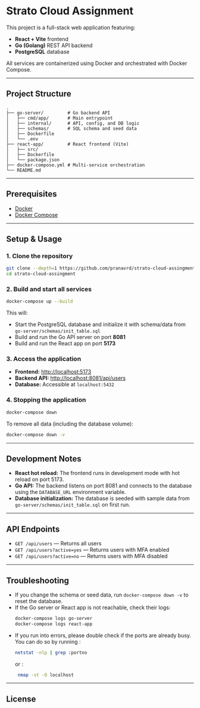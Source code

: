 # Strato Cloud Assignment

This project is a full-stack web application featuring:
- **React + Vite** frontend
- **Go (Golang)** REST API backend
- **PostgreSQL** database

All services are containerized using Docker and orchestrated with Docker Compose.

---

## Project Structure

```
.
├── go-server/         # Go backend API
│   ├── cmd/app/       # Main entrypoint
│   ├── internal/      # API, config, and DB logic
│   ├── schemas/       # SQL schema and seed data
│   ├── Dockerfile
│   └── .env
├── react-app/         # React frontend (Vite)
│   ├── src/
│   ├── Dockerfile
│   └── package.json
├── docker-compose.yml # Multi-service orchestration
└── README.md
```

---

## Prerequisites

- [Docker](https://www.docker.com/get-started)
- [Docker Compose](https://docs.docker.com/compose/)

---

## Setup & Usage

### 1. Clone the repository

```sh
git clone --depth=1 https://github.com/pranavrd/strato-cloud-assingment.git
cd strato-cloud-assingment
```

### 2. Build and start all services

```sh
docker-compose up --build
```

This will:
- Start the PostgreSQL database and initialize it with schema/data from `go-server/schemas/init_table.sql`
- Build and run the Go API server on port **8081**
- Build and run the React app on port **5173**

### 3. Access the application

- **Frontend:** [http://localhost:5173](http://localhost:5173)
- **Backend API:** [http://localhost:8081/api/users](http://localhost:8081/api/users)
- **Database:** Accessible at `localhost:5432`

### 4. Stopping the application

```sh
docker-compose down
```

To remove all data (including the database volume):

```sh
docker-compose down -v
```

---

## Development Notes

- **React hot reload:** The frontend runs in development mode with hot reload on port 5173.
- **Go API:** The backend listens on port 8081 and connects to the database using the `DATABASE_URL` environment variable.
- **Database initialization:** The database is seeded with sample data from `go-server/schemas/init_table.sql` on first run.

---

## API Endpoints

- `GET /api/users` — Returns all users
- `GET /api/users?active=yes` — Returns users with MFA enabled
- `GET /api/users?active=no` — Returns users with MFA disabled

---

## Troubleshooting

- If you change the schema or seed data, run `docker-compose down -v` to reset the database.
- If the Go server or React app is not reachable, check their logs:
  ```sh
  docker-compose logs go-server
  docker-compose logs react-app
  ```
- If you run into errors, please double check if the ports are already busy. You can do so by running :
    ```sh
    netstat -nlp | grep :portno
    ```
    or :
    ```sh
     nmap -st -O localhost
    ```

---

## License
